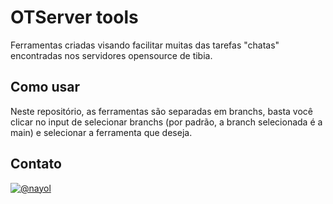 # OTServer tools

Ferramentas criadas visando facilitar muitas das tarefas "chatas" encontradas nos servidores opensource de tibia.

## Como usar

Neste repositório, as ferramentas são separadas em branchs, basta você clicar no input de selecionar branchs (por padrão, a branch selecionada é a main) e selecionar a ferramenta que deseja.

## Contato

[![@nayol](https://i.imgur.com/eCStr9X.png)](https://discord.gg/ZMkcUzJJ)